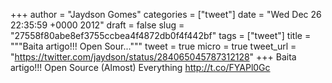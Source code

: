 
+++
author = "Jaydson Gomes"
categories = ["tweet"]
date = "Wed Dec 26 22:35:59 +0000 2012"
draft = false
slug = "27558f80abe8ef3755ccbea4f4872db0f4f442bf"
tags = ["tweet"]
title = """Baita artigo!!! Open Sour..."""
tweet = true
micro = true
tweet_url = "https://twitter.com/jaydson/status/284065045787312128"
+++
Baita artigo!!! Open Source (Almost) Everything http://t.co/FYAPl0Gc
